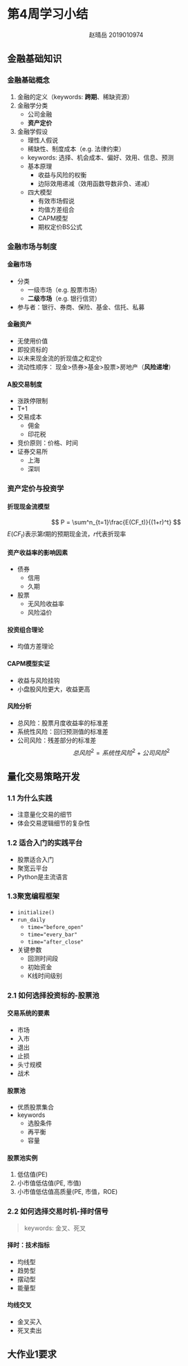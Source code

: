 # 第4周学习小结
<center>赵晴岳 2019010974</center>

## 金融基础知识
### 金融基础概念
1. 金融的定义（keywords: **跨期**、稀缺资源）
2. 金融学分类
   - 公司金融
   - **资产定价**
3. 金融学假设
   - 理性人假说
   - 稀缺性、制度成本（e.g. 法律约束）
   - keywords: 选择、机会成本、偏好、效用、信息、预测
   - 基本原理
     - 收益与风险的权衡
     - 边际效用递减（效用函数导数非负、递减）
   - 四大模型
     - 有效市场假说
     - 均值方差组合
     - CAPM模型
     - 期权定价BS公式

### 金融市场与制度
#### 金融市场
- 分类
  - 一级市场（e.g. 股票市场）
  - **二级市场**（e.g. 银行信贷）
- 参与者：银行、券商、保险、基金、信托、私募
#### 金融资产
- 无使用价值
- 即投资标的
- 以未来现金流的折现值之和定价
- 流动性顺序： 现金>债券>基金>股票>房地产（**风险递增**）
#### A股交易制度
- 涨跌停限制
- T+1
- 交易成本
  - 佣金
  - 印花税
- 竞价原则：价格、时间
- 证券交易所
  - 上海
  - 深圳

### 资产定价与投资学
#### 折现现金流模型
$$
P = \sum^n_{t=1}\frac{E(CF_t)}{(1+r)^t}
$$
$E(CF_t)$表示第$t$期的预期现金流，$r$代表折现率
#### 资产收益率的影响因素
- 债券
  - 信用
  - 久期
- 股票
  - 无风险收益率
  - 风险溢价

#### 投资组合理论
- 均值方差理论
#### CAPM模型实证
- 收益与风险挂钩
- 小盘股风险更大，收益更高
#### 风险分析
- 总风险：股票月度收益率的标准差
- 系统性风险：回归预测值的标准差
- 公司风险：残差部分的标准差
$$
总风险^2 = 系统性风险^2 + 公司风险^2
$$
## 量化交易策略开发
### 1.1 为什么实践
- 注意量化交易的细节
- 体会交易逻辑细节的复杂性
### 1.2 适合入门的实践平台
- 股票适合入门
- 聚宽云平台
- Python是主流语言

### 1.3聚宽编程框架

- `initialize()`
- `run_daily`
  - `time="before_open"`
  - `time="every_bar"`
  - `time="after_close"`
- 关键参数
  -  回测时间段
  - 初始资金
  - K线时间级别

### 2.1 如何选择投资标的-股票池
#### 交易系统的要素
- 市场
- 入市
- 退出
- 止损
- 头寸规模
- 战术

#### 股票池

- 优质股票集合
- keywords
  - 选股条件
  - 再平衡
  - 容量

#### 股票池实例

1. 低估值(PE)
2. 小市值低估值(PE, 市值)
3. 小市值低估值高质量(PE, 市值，ROE)

### 2.2 如何选择交易时机-择时信号

> keywords: 金叉、死叉

#### 择时：技术指标

- 均线型
- 趋势型
- 摆动型
- 能量型

#### 均线交叉

- 金叉买入
- 死叉卖出

## 大作业1要求


